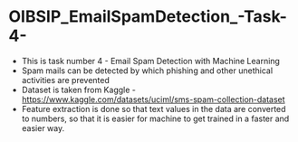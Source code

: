 # OIBSIP_EmailSpamDetection_-Task-4-
- This is task number 4 - Email Spam Detection with Machine Learning
- Spam mails can be detected by which phishing and other unethical activities are prevented
- Dataset is taken from Kaggle - https://www.kaggle.com/datasets/uciml/sms-spam-collection-dataset 
- Feature extraction is done so that text values in the data are converted to numbers, so that it is easier for machine to get trained in a faster and easier way.
